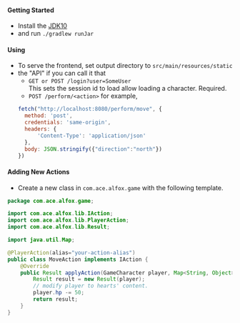 #### Getting Started

- Install the [JDK10](http://www.oracle.com/technetwork/java/javase/downloads/jdk10-downloads-4416644.html)
- and run `./gradlew runJar`

#### Using

- To serve the frontend, set output directory to `src/main/resources/static`
- the "API" if you can call it that
  - `GET or POST /login?user=SomeUser`<br>
    This sets the session id to load allow loading a character. Required.
  - `POST /perform/<action>` for example,<br>
  ```javascript
  fetch("http://localhost:8080/perform/move", {
    method: 'post',
    credentials: 'same-origin',
    headers: {
        'Content-Type': 'application/json'
    },
    body: JSON.stringify({"direction":"north"})
  })
  ```
  
#### Adding New Actions

- Create a new class in `com.ace.alfox.game` with the following template.<br>
```java
package com.ace.alfox.game;

import com.ace.alfox.lib.IAction;
import com.ace.alfox.lib.PlayerAction;
import com.ace.alfox.lib.Result;

import java.util.Map;

@PlayerAction(alias="your-action-alias")
public class MoveAction implements IAction {
    @Override
    public Result applyAction(GameCharacter player, Map<String, Object> params) {
        Result result = new Result(player);
        // modify player to hearts' content.
        player.hp -= 50;
        return result;
    }
}
```
